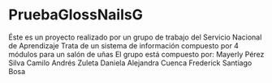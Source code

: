 # PruebaGlossNailsG
Éste es un proyecto realizado por un grupo de trabajo del Servicio Nacional de Aprendizaje
Trata de un sistema de información compuesto por 4 módulos para un salón de uñas 
El grupo está compuesto por:
Mayerly Pérez Silva
Camilo Andrés Zuleta
Daniela Alejandra Cuenca
Frederick Santiago Bosa
